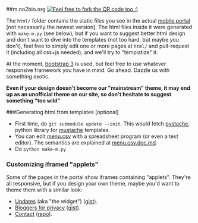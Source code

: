 ##m.no2bio.org
[![Feel free to fork the QR code too :)](https://raw.github.com/thedod/m.no2bio.org/master/html/img/qr-m.no2bio.png)](http://m.no2bio.org)

The `html/` folder contains the static files you see in the actual [mobile portal](http://m.no2bio.org) [not necessarily the newest version].
The html files inside it were generated with `make-m.py` (see below), but if you want to suggest better html design and don't want to dive into the templates (not too hard, but maybe you don't), feel free to simply edit one or more pages at `html/` and pull-request it (including all css+js needed), and we'll try to "templatize" it.

At the moment, [bootstrap 3](http://getbootstrap.com/) is used, but feel free to use whatever responsive framework you have in mind. Go ahead. Dazzle us with something exotic.

**Even if your design doesn't become our "mainstream" theme, it may end up as an unofficial theme on our site, so don't hesitate to suggest something "too wild"**

###Generating html from templates [optional]
* First time, do `git submodule update --init`. This would fetch [pystache](https://github.com/defunkt/pystache), python library for [mustache](http://mustache.github.io/) templates.
* You can edit [menu.csv](https://github.com/thedod/m.no2bio.org/blob/master/menu.csv) with a spreadsheet program (or even a text editor). The semantics are explained at [menu.csv.doc.md](https://github.com/thedod/m.no2bio.org/blob/master/menu.csv.doc.md).
* Do `python make-m.py`

### Customizing iframed "applets"
Some of the pages in the portal show iframes containing "applets". They're all responsive, but if you design your own theme, maybe you'd want to theme them with a similar look:

* [Updates](http://m.no2bio.org/updates.html) (aka "the widget") ([gist](https://gist.github.com/thedod/6028657)).
* [Bloggers for privacy](http://m.no2bio.org/bloggers.html) ([gist](https://gist.github.com/thedod/5912762)).
* [Contact](http://m.no2bio.org/contact.html) ([repo](https://github.com/thedod/whatmail)).


